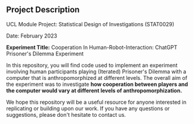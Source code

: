 ## Project Description

UCL Module Project: Statistical Design of Investigations (STAT0029)

Date: February 2023

**Experiment Title:** Cooperation In Human-Robot-Interaction: ChatGPT Prisoner's Dilemma Experiment

In this repository, you will find code used to implement an experiment involving human participants playing (Iterated) Prisoner's Dilemma with a computer that is anthropomorphized at different levels. The overall aim of the experiment was to investigate **how cooperation between players and the computer would vary at different levels of anthropomorphization.**

We hope this repository will be a useful resource for anyone interested in replicating or building upon our work. If you have any questions or suggestions, please don't hesitate to contact us.
